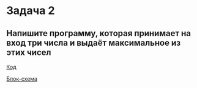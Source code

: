 # Задача 2

## Напишите программу, которая принимает на вход три числа и выдаёт максимальное из этих чисел

[Код](https://github.com/kutuzoffmoscow/C-repo/blob/main/lesson_1/exp2/Program.cs)

[Блок-схема](https://github.com/kutuzoffmoscow/C-repo/blob/main/lesson_1/exp2/diagram.drawio.png)